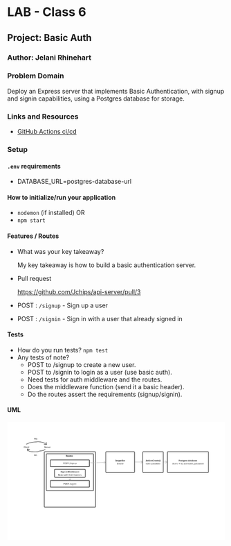 # LAB - Class 6

## Project: Basic Auth

### Author: Jelani Rhinehart

### Problem Domain  

Deploy an Express server that implements Basic Authentication, with signup and signin capabilities, using a Postgres database for storage.

### Links and Resources

- [GitHub Actions ci/cd](https://github.com/Jchips/basic-auth/actions)
<!-- - [back-end server url](https://api-server-dev-u3w5.onrender.com) -->
<!-- - [Pull Request](https://github.com/Jchips/api-server/pull/3) -->

### Setup

#### `.env` requirements

- DATABASE_URL=postgres-database-url

#### How to initialize/run your application

- `nodemon` (if installed) OR
- `npm start`

#### Features / Routes

- What was your key takeaway?

    My key takeaway is how to build a basic authentication server.

- Pull request

    <https://github.com/Jchips/api-server/pull/3>

- POST : `/signup` - Sign up a user
- POST : `/signin` - Sign in with a user that already signed in

#### Tests

- How do you run tests?
`npm test`
- Any tests of note?
  - POST to /signup to create a new user.
  - POST to /signin to login as a user (use basic auth).
  - Need tests for auth middleware and the routes.
  - Does the middleware function (send it a basic header).
  - Do the routes assert the requirements (signup/signin).

#### UML

![Lab 6 UML](./src/assets/lab-6-uml.png)
